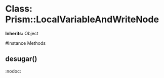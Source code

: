 # Class: Prism::LocalVariableAndWriteNode
**Inherits:** Object
    




#Instance Methods
## desugar() [](#method-i-desugar)
:nodoc:

